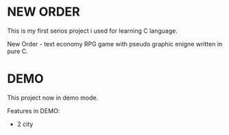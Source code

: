 # NEW ORDER

This is my first serios project i used for learning C language.

New Order - text economy RPG game with pseudo graphic enigne written in pure C.

# DEMO

This project now in demo mode. 

Features in DEMO: 

- 2 city 
